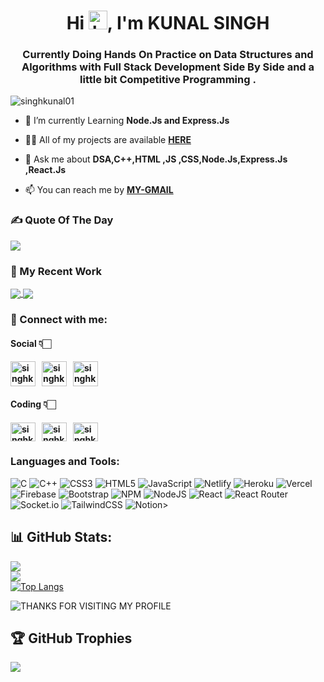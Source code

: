 <h1 align="center">Hi <img src="https://github.com/TheDudeThatCode/TheDudeThatCode/blob/master/Assets/Hi.gif?raw=true" alt="handWaving" height="30" width="30" />, I'm KUNAL SINGH </h1>
<h3 align="center">Currently Doing Hands On Practice on Data Structures and Algorithms with Full Stack Development Side By Side and a little bit Competitive Programming .</h3>
<p align="left"> <img src="https://komarev.com/ghpvc/?username=singhkunal01&label=Profile%20views&color=0e75b6&style=flat" alt="singhkunal01" /> </p>

- 🔭 I’m currently Learning **Node.Js and Express.Js**

- 👨‍💻 All of my projects are available [**HERE**](https://github.com/singhkunal01)

- 💬 Ask me about **DSA,C++,HTML ,JS ,CSS,Node.Js,Express.Js ,React.Js**

- 📫 You can reach me by [**MY-GMAIL**](mailto:Kunalsingh142001@gmail.com)

<h3 align="left">✍️ Quote Of The Day</h3>

![](https://quotes-github-readme.vercel.app/api?type=horizontal&theme=merko)

<h3 align="left">🧾 My Recent Work</h3>

<a href="https://github.com/singhkunal01/Code-on-your-own">
  <img align="center" src="https://github-readme-stats.vercel.app/api/pin/?username=singhkunal01&theme=gotham&repo=Code-on-your-own" />
</a>
<a href="https://github.com/anuraghazra/ocr-generator">
  <img align="center" src="https://github-readme-stats.vercel.app/api/pin/?username=singhkunal01&theme=gotham&repo=ocr-generator" />
</a>

<h3 align="left">📩 Connect with me:</h3>
<p align="left">
<h4>Social 👇🏻<h4/>
<a href="mailto:Kunalsingh142001@gmail.com" target="blank"><img align="center" src="https://cdn4.iconfinder.com/data/icons/social-media-logos-6/512/112-gmail_email_mail-512.png" alt="singhkunal01" height="40" width="40" /></a>&nbsp;&nbsp;
<a href="https://linkedin.com/in/singhkunal01" target="blank"><img align="center" src="https://raw.githubusercontent.com/rahuldkjain/github-profile-readme-generator/master/src/images/icons/Social/linked-in-alt.svg" alt="singhkunal01" height="40" width="40" /></a>&nbsp;&nbsp;
<a href="https://twitter.com/in/KunalSingh_01" target="blank"><img align="center" src="https://www.pngkey.com/png/full/2-27646_twitter-logo-png-transparent-background-logo-twitter-png.png" alt="singhkunal01" height="40" width="40" /></a><br>
<h4>Coding 👇🏻<h4/>
<a href="https://www.codechef.com/users/singhkunal01" target="blank"><img align="center" src="https://cdn.jsdelivr.net/npm/simple-icons@3.1.0/icons/codechef.svg" alt="singhkunal01" height="30" width="40" /></a>&nbsp;&nbsp;
<a href="https://www.hackerrank.com/singhkunal01" target="blank"><img align="center" src="https://raw.githubusercontent.com/rahuldkjain/github-profile-readme-generator/master/src/images/icons/Social/hackerrank.svg" alt="singhkunal01" height="30" width="40" /></a>&nbsp;&nbsp;
<a href="https://auth.geeksforgeeks.org/user/singhkunal01" target="blank"><img align="center" src="https://raw.githubusercontent.com/rahuldkjain/github-profile-readme-generator/master/src/images/icons/Social/geeks-for-geeks.svg" alt="singhkunal01" height="30" width="40" /></a>
</p>

<h3 align="left">Languages and Tools:</h3>

![C](https://img.shields.io/badge/c-%2300599C.svg?style=for-the-badge&logo=c&logoColor=white) ![C++](https://img.shields.io/badge/c++-%2300599C.svg?style=for-the-badge&logo=c%2B%2B&logoColor=white) ![CSS3](https://img.shields.io/badge/css3-%231572B6.svg?style=for-the-badge&logo=css3&logoColor=white) ![HTML5](https://img.shields.io/badge/html5-%23E34F26.svg?style=for-the-badge&logo=html5&logoColor=white) ![JavaScript](https://img.shields.io/badge/javascript-%23323330.svg?style=for-the-badge&logo=javascript&logoColor=%23F7DF1E) ![Netlify](https://img.shields.io/badge/netlify-%23000000.svg?style=for-the-badge&logo=netlify&logoColor=#00C7B7) ![Heroku](https://img.shields.io/badge/heroku-%23430098.svg?style=for-the-badge&logo=heroku&logoColor=white) ![Vercel](https://img.shields.io/badge/vercel-%23000000.svg?style=for-the-badge&logo=vercel&logoColor=white) ![Firebase](https://img.shields.io/badge/firebase-%23039BE5.svg?style=for-the-badge&logo=firebase) ![Bootstrap](https://img.shields.io/badge/bootstrap-%23563D7C.svg?style=for-the-badge&logo=bootstrap&logoColor=white) ![NPM](https://img.shields.io/badge/NPM-%23000000.svg?style=for-the-badge&logo=npm&logoColor=white) ![NodeJS](https://img.shields.io/badge/node.js-6DA55F?style=for-the-badge&logo=node.js&logoColor=white) ![React](https://img.shields.io/badge/react-%2320232a.svg?style=for-the-badge&logo=react&logoColor=%2361DAFB) ![React Router](https://img.shields.io/badge/React_Router-CA4245?style=for-the-badge&logo=react-router&logoColor=white) ![Socket.io](https://img.shields.io/badge/Socket.io-black?style=for-the-badge&logo=socket.io&badgeColor=010101) ![TailwindCSS](https://img.shields.io/badge/tailwindcss-%2338B2AC.svg?style=for-the-badge&logo=tailwind-css&logoColor=white) ![Notion](https://img.shields.io/badge/Notion-%23000000.svg?style=for-the-badge&logo=notion&logoColor=white)>

<!-- <p><img align="left" src="https://github-readme-stats.vercel.app/api/top-langs?username=singhkunal01&theme=gotham&show_icons=true&locale=en&layout=compact" alt="singhkunal01" /></p> -->

## 📊 GitHub Stats:
![](https://github-readme-stats.vercel.app/api?username=singhkunal01&theme=gotham&hide_border=false&include_all_commits=true&count_private=true)<br/>
![](https://github-readme-streak-stats.herokuapp.com/?user=singhkunal01&theme=gotham&hide_border=false)<br/>
[![Top Langs](https://github-readme-stats.vercel.app/api/top-langs/?username=singhkunal01&theme=gotham)](https://github.com/singhkunal01/github-readme-stats)
<!-- <p>&nbsp;<img align="center" src="https://github-readme-stats.vercel.app/api?username=singhkunal01&show_icons=true&locale=en" alt="singhkunal01" /></p> -->
![THANKS FOR VISITING MY PROFILE](https://raw.githubusercontent.com/BrunnerLivio/brunnerlivio/master/images/marquee.svg)

## 🏆 GitHub Trophies
![](https://github-profile-trophy.vercel.app/?username=singhkunal01&theme=apprentice&no-frame=false&no-bg=true&margin-w=4)
